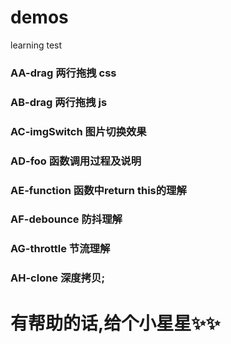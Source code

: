 # demos
learning test

### AA-drag 两行拖拽 css
### AB-drag 两行拖拽 js
### AC-imgSwitch 图片切换效果
### AD-foo 函数调用过程及说明
### AE-function 函数中return this的理解
### AF-debounce 防抖理解
### AG-throttle 节流理解
### AH-clone 深度拷贝;



# 有帮助的话,给个小星星✨✨
